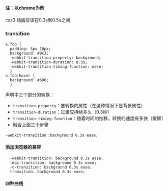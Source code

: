 #### 注：以chrome为例

css3 动画应该在0.3s到0.5s之间

### transition

```
a.foo {
  padding: 5px 10px;
  background: #9c3;
  -webkit-transition-property: background;
  -webkit-transition-duration: 0.3s;
  -webkit-transition-timing-function: ease;
  }
a.foo:hover {
  background: #690;
  }
```

声明中三个部分的转换：

- `transition-property`：要转换的属性（在这种情况下是背景属性）
- `transition-duration`：过渡应持续多久（0.3秒）
- `transition-timing-function`：随着时间的推移，转换的速度有多快（缓解）
- 融合上面三个步骤

```
-webkit-transition：background 0.3s ease;
```

#### 添加浏览器的兼容

```
  -webkit-transition: background 0.3s ease;
  -moz-transition: background 0.3s ease;
  -o-transition: background 0.3s ease;
  transition: background 0.3s ease;
```

#### 四种曲线

